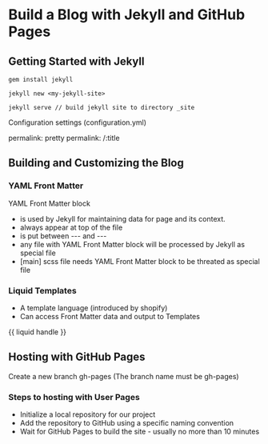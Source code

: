 # Build a Blog with Jekyll and GitHub Pages

## Getting Started with Jekyll

```
gem install jekyll

jekyll new <my-jekyll-site>

jekyll serve // build jekyll site to directory _site

```

Configuration settings (configuration.yml)

permalink: pretty
permalink: /:title

## Building and Customizing the Blog

### YAML Front Matter

YAML Front Matter block
- is used by Jekyll for maintaining data for page and its context.
- always appear at top of the file
- is put between --- and ---
- any file with YAML Front Matter block will be processed by Jekyll as special file
- [main] scss file needs YAML Front Matter block to be threated as special file

### Liquid Templates

- A template language (introduced by shopify)
- Can access Front Matter data and output to Templates

{{ liquid handle }}

## Hosting with GitHub Pages

Create a new branch gh-pages (The branch name must be gh-pages)

### Steps to hosting with User Pages
- Initialize a local repository for our project
- Add the repository to GitHub using a specific naming convention
- Wait for GitHub Pages to build the site - usually no more than 10 minutes
